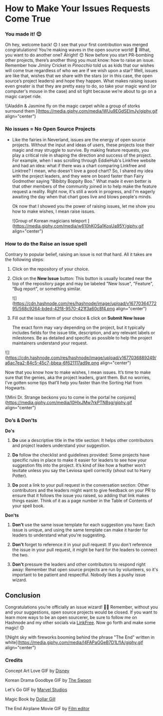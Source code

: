 # How to Make Your Issues Requests Come True

### You made it! 😊

Oh hey, welcome back! 😊 I see that your first contribution was merged congratulations! You’re making waves in the open source world! 🎉 What, you want to do another one? Alright! 😊 Now before you start PR-bombing other projects, there’s another thing you must know: how to raise an issue. Remember how Jiminy Cricket in *Pinocchio* told us as kids that our wishes will come true regardless of who we are if we wish upon a star? Well, issues are like that, wishes that we share with the stars (or in this case, the open source’s project leaders) and hope they happen. What makes raising issues even greater is that they are pretty easy to do, so take your magic wand (or computer's mouse in the case) and sit tight because we’re about to go on a magic carpet ride.

![Aladdin & Jasmine fly on the magic carpet while a group of storks surround them ](https://media.giphy.com/media/WUu9EGdSEImJy/giphy.gif align="center")

### No issues = No Open Source Projects

* Like the fairies in Neverland, issues are the energy of open source projects. Without the input and ideas of users, these projects lose their magic and may struggle to survive. By making feature requests, you play a critical role in shaping the direction and success of the project. For example, when I was scrolling through EddieHub's Linkfree website and had an idea: what if there was a chart comparing Linkfree and Linktree? I mean, who doesn't love a good chart? So, I shared my idea with the project leaders, and they were on board faster than Fairy Godmother saying "Bibibty Boppity Boo." What made it even better is that other members of the community joined in to help make the feature request a reality. Right now, it's still a work in progress, and I'm eagerly awaiting the day when that chart goes live and blows people's minds.
    
    Ok now that I showed you the power of raising issues, let me show you how to make wishes, I mean raise issues.
    
    ![Group of Korean magicians teleport ](https://media.giphy.com/media/w610hKOSa1KosUa95Y/giphy.gif align="center")
    

### How to do the Raise an issue spell

Contrary to popular belief, raising an issue is not that hard. All it takes are the following steps:

1. Click on the repository of your choice.
    
2. Click on the **New Issue** button: This button is usually located near the top of the repository page and may be labeled "New Issue", "Feature", “Bug report", or something similar.
    
    ![](https://cdn.hashnode.com/res/hashnode/image/upload/v1677036477295/568c9264-bded-42f8-9570-421f3a60c8f4.png align="center")
    
3. Fill out the issue form of your choice & click on **Submit New Issue**
    
    The exact form may vary depending on the project, but it typically includes fields for the issue title, description, and any relevant labels or milestones. Be as detailed and specific as possible to help the project maintainers understand your request.
    

![](https://cdn.hashnode.com/res/hashnode/image/upload/v1677036889249/a6ac7ea2-84c5-45c7-bbea-6f621117ad9e.png align="center")

Now that you know how to make wishes, I mean issues. It’s time to make sure that the genies, aka the project leaders, grant them. But no worries, I’ve gotten some tips that’ll help you faster than the Sorting Hat from Hogwarts.  

![Mini Dr. Strange beckons you to come in the portal he conjures](https://media.giphy.com/media/l0HlxJMw7rkPTN8sg/giphy.gif align="center")

### Do’s & Don’ts

**Do's**

1. **Do** use a descriptive title in the title section: It helps other contributors and project leaders understand your suggestion.
    
2. **Do** follow the checklist and guidelines provided: Some projects have specific rules in place to make it easier for leaders to see how your suggestion fits into the project. It’s kind of like how a feather won’t levitate unless you say the Leviosa spell correctly (shout out to Harry Potter).
    
3. **Do** post a link to your pull request in the conversation section: Other contributors and the leaders might want to give feedback on your PR to ensure that it follows the issue you raised, so adding that link makes things easier. Think of it as a page number in the Table of Contents of your spell book.
    

**Don'ts**

1. **Don't** use the same issue template for each suggestion you have: Each issue is unique, and using the same template can make it harder for leaders to understand what you're suggesting.
    
2. **Don't** forget to reference it in your pull request: If you don't reference the issue in your pull request, it might be hard for the leaders to connect the two.
    
3. **Don't** pressure the leaders and other contributors to respond right away: Remember that open source projects are run by volunteers, so it's important to be patient and respectful. Nobody likes a pushy issue wizard.
    

## Conclusion

Congratulations you’re officially an issue wizard! 🎊🎉 Remember, without you and your suggestions, open source projects would be closed. If you want to learn more ways to be an open sourcerer, be sure to follow me on Hashnode and my other socials via [LinkFree](https://linkfree.eddiehub.io/CBID2). Now go forth and make some magic! 😊  
  

![Night sky with fireworks booming behind the phrase "The End" written in white](https://media.giphy.com/media/l4FAPaGGeB7D1LfIA/giphy.gif align="center")

### Credits

Concept Art Love GIF by [Disney](https://media.giphy.com/media/WUu9EGdSEImJy/giphy.gif)

Korean Drama Goodbye GIF by [The Swoon](https://media.giphy.com/media/w610hKOSa1KosUa95Y/giphy.gif)

Let's Go GIF by [Marvel Studios](https://media.giphy.com/media/l0HlxJMw7rkPTN8sg/giphy.gif)

Magic Book by [Dollar Gill](https://unsplash.com/photos/0V7_N62zZcU?utm_source=unsplash&utm_medium=referral&utm_content=creditCopyText)

The End Airplane Movie GIF by [Film editor](https://media.giphy.com/media/l4FAPaGGeB7D1LfIA/giphy.gif)